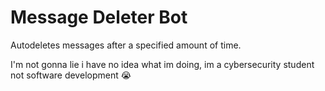 # Message Deleter Bot

Autodeletes messages after a specified amount of time. 

I'm not gonna lie i have no idea what im doing, im a cybersecurity student not software development :sob: 

